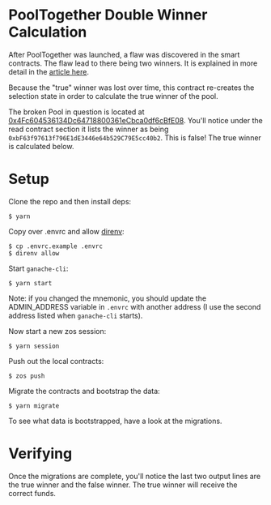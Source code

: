 # PoolTogether Double Winner Calculation

After PoolTogether was launched, a flaw was discovered in the smart contracts.  The flaw lead to there being two winners.  It is explained in more detail in the [article here](https://medium.com/pooltogether/randomness-selection-vulnerability-in-pool-2-9fb328688680).

Because the "true" winner was lost over time, this contract re-creates the selection state in order to calculate the true winner of the pool.

The broken Pool in question is located at [0x4Fc604536134Dc64718800361eCbca0df6cBfE08](https://etherscan.io/address/0x4Fc604536134Dc64718800361eCbca0df6cBfE08).  You'll notice under the read contract section it lists the winner as being `0xbF63f97613f796E1dE3446e64b529C79E5cc40b2`.  This is false!  The true winner is calculated below.

# Setup

Clone the repo and then install deps:

```
$ yarn
```

Copy over .envrc and allow [direnv](https://direnv.net/):

```
$ cp .envrc.example .envrc
$ direnv allow
```

Start `ganache-cli`:

```
$ yarn start
```

Note: if you changed the mnemonic, you should update the ADMIN_ADDRESS variable in `.envrc` with another address (I use the second address listed when `ganache-cli` starts).

Now start a new zos session:

```
$ yarn session
```

Push out the local contracts:

```
$ zos push
```

Migrate the contracts and bootstrap the data:

```
$ yarn migrate
```

To see what data is bootstrapped, have a look at the migrations.

# Verifying

Once the migrations are complete, you'll notice the last two output lines are the true winner and the false winner.  The true winner will receive the correct funds.